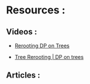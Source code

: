 # Resources :

## Videos :

* [Rerooting DP on Trees](https://www.youtube.com/watch?v=7_huTWwl5jM)

* [Tree Rerooting | DP on trees](https://www.youtube.com/watch?v=Ox_sc84fHV0)


## Articles :